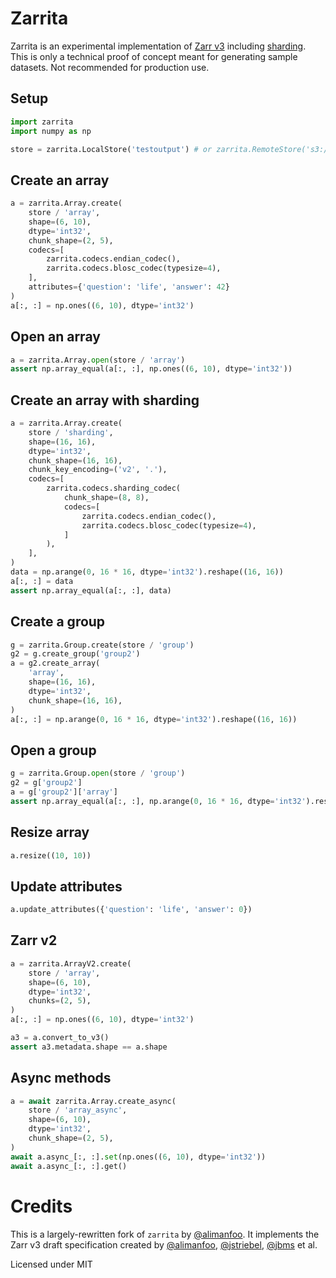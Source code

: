 # Zarrita

Zarrita is an experimental implementation of [Zarr v3](https://zarr-specs.readthedocs.io/en/latest/v3/core/v3.0.html) including [sharding](https://zarr.dev/zeps/draft/ZEP0002.html). This is only a technical proof of concept meant for generating sample datasets. Not recommended for production use.

## Setup

```python
import zarrita
import numpy as np

store = zarrita.LocalStore('testoutput') # or zarrita.RemoteStore('s3://bucket/test')
```

## Create an array

```python
a = zarrita.Array.create(
    store / 'array',
    shape=(6, 10),
    dtype='int32',
    chunk_shape=(2, 5),
    codecs=[
        zarrita.codecs.endian_codec(),
        zarrita.codecs.blosc_codec(typesize=4),
    ],
    attributes={'question': 'life', 'answer': 42}
)
a[:, :] = np.ones((6, 10), dtype='int32')
```

## Open an array

```python
a = zarrita.Array.open(store / 'array')
assert np.array_equal(a[:, :], np.ones((6, 10), dtype='int32'))
```

## Create an array with sharding

```python
a = zarrita.Array.create(
    store / 'sharding',
    shape=(16, 16),
    dtype='int32',
    chunk_shape=(16, 16),
    chunk_key_encoding=('v2', '.'),
    codecs=[
        zarrita.codecs.sharding_codec(
            chunk_shape=(8, 8),
            codecs=[
                zarrita.codecs.endian_codec(),
                zarrita.codecs.blosc_codec(typesize=4),
            ]
        ),
    ],
)
data = np.arange(0, 16 * 16, dtype='int32').reshape((16, 16))
a[:, :] = data
assert np.array_equal(a[:, :], data)
```

## Create a group

```python
g = zarrita.Group.create(store / 'group')
g2 = g.create_group('group2')
a = g2.create_array(
    'array',
    shape=(16, 16),
    dtype='int32',
    chunk_shape=(16, 16),
)
a[:, :] = np.arange(0, 16 * 16, dtype='int32').reshape((16, 16))
```

## Open a group

```python
g = zarrita.Group.open(store / 'group')
g2 = g['group2']
a = g['group2']['array']
assert np.array_equal(a[:, :], np.arange(0, 16 * 16, dtype='int32').reshape((16, 16)))
```

## Resize array

```python
a.resize((10, 10))
```

## Update attributes

```python
a.update_attributes({'question': 'life', 'answer': 0})
```

## Zarr v2

```python
a = zarrita.ArrayV2.create(
    store / 'array',
    shape=(6, 10),
    dtype='int32',
    chunks=(2, 5),
)
a[:, :] = np.ones((6, 10), dtype='int32')

a3 = a.convert_to_v3()
assert a3.metadata.shape == a.shape
```

## Async methods

```python
a = await zarrita.Array.create_async(
    store / 'array_async',
    shape=(6, 10),
    dtype='int32',
    chunk_shape=(2, 5),
)
await a.async_[:, :].set(np.ones((6, 10), dtype='int32'))
await a.async_[:, :].get()
```

# Credits

This is a largely-rewritten fork of `zarrita` by [@alimanfoo](https://github.com/alimanfoo). It implements the Zarr v3 draft specification created by [@alimanfoo](https://github.com/alimanfoo), [@jstriebel](https://github.com/jstriebel), [@jbms](https://github.com/jbms) et al.

Licensed under MIT
